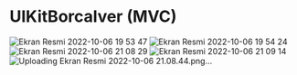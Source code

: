 # UIKitBorcalver (MVC)
 
![Ekran Resmi 2022-10-06 19 53 47](https://user-images.githubusercontent.com/44572600/194612051-845ef1d5-06fa-4dcf-96b5-b2003530553f.png)
![Ekran Resmi 2022-10-06 19 54 24](https://user-images.githubusercontent.com/44572600/194612058-2000d162-5e84-4acb-899e-963b51daa0d4.png)
![Ekran Resmi 2022-10-06 21 08 29](https://user-images.githubusercontent.com/44572600/194612066-d6d7d29b-af6d-4ad9-90cd-ea2fe40ac66b.png)
![Ekran Resmi 2022-10-06 21 09 14](https://user-images.githubusercontent.com/44572600/194612071-4d333253-3e92-45db-9790-bf004eaf27dc.png)
![Uploading Ekran Resmi 2022-10-06 21.08.44.png…]()

